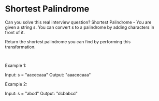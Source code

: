 # Shortest Palindrome

Can you solve this real interview question? Shortest Palindrome - You are given a string s. You can convert s to a palindrome by adding characters in front of it.

Return the shortest palindrome you can find by performing this transformation.

 

Example 1:

Input: s = "aacecaaa"
Output: "aaacecaaa"


Example 2:

Input: s = "abcd"
Output: "dcbabcd"